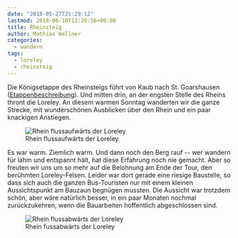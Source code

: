```yaml
---
date: "2018-05-27T21:29:12"
lastmod: 2018-06-10T12:20:56+00:00
title: Rheinsteig
author: Mathias Wellner
categories:
  - wandern
tags:
  - loreley
  - rheinsteig
---
```

Die Königsetappe des Rheinsteigs führt von Kaub nach St. Goarshausen ([Etappenbeschreibung](https://www.tourenplaner-rheinland-pfalz.de/de/tour/praedikats-fernwanderweg/rheinsteig-07.-etappe-kaub--st.-goarshausen-sued-nord-/1537231/)). Und mitten drin, an der engsten Stelle des Rheins thront die Loreley. An diesem warmen Sonntag wanderten wir die ganze Strecke, mit wunderschönen Ausblicken über den Rhein und ein paar knackigen Anstiegen. 

<!--more-->

<figure>
  <img sizes="100vw" srcset="https://farm1.staticflickr.com/881/42394426011_9520e9ca12_n.jpg 320w, https://farm1.staticflickr.com/881/42394426011_9520e9ca12_z.jpg 640w, https://farm1.staticflickr.com/881/42394426011_9520e9ca12_c.jpg 800w, https://farm1.staticflickr.com/881/42394426011_90b6eb07b4_h.jpg 1600w, https://farm1.staticflickr.com/881/42394426011_6f77fabdcb_k.jpg 2048w" src="https://farm1.staticflickr.com/881/42394426011_9520e9ca12_b.jpg" alt="Rhein flussaufwärts der Loreley">
  <figcaption>Rhein flussaufwärts der Loreley</figcaption>
</figure>

Es war warm. Ziemlich warm. Und dann noch den Berg rauf -- wer wandern für lahm und entspannt hält, hat diese Erfahrung noch nie gemacht. Aber so freuten wir uns um so mehr auf die Belohnung am Ende der Tour, den berühmten Loreley-Felsen. Leider war dort gerade eine riesige Baustelle, so dass sich auch die ganzen Bus-Touristen nur mit einem kleinen Aussichtspunkt am Bauzaun begnügen mussten. Die Aussicht war trotzdem schön, aber wäre natürlich besser, in ein paar Monaten nochmal zurückzukehren, wenn die Bauarbeiten hoffentlich abgeschlossen sind. 

<figure>
  <img sizes="100vw" srcset="https://farm2.staticflickr.com/1748/27523944127_690a43316a_n.jpg 320w, https://farm2.staticflickr.com/1748/27523944127_690a43316a_z.jpg 640w, https://farm2.staticflickr.com/1748/27523944127_690a43316a_c.jpg 800w, https://farm2.staticflickr.com/1748/27523944127_b6dd19fcab_h.jpg 1600w, https://farm2.staticflickr.com/1748/27523944127_674131b829_k.jpg 2048w" src="https://farm2.staticflickr.com/1748/27523944127_690a43316a_b.jpg" alt="Rhein flussabwärts der Loreley">
  <figcaption>Rhein fussabwärts der Loreley</figcaption>
</figure>

